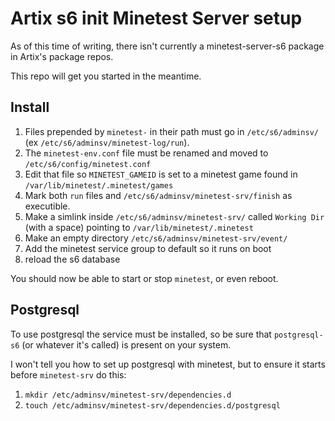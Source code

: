 # Artix s6 init Minetest Server setup

As of this time of writing, there isn't currently a minetest-server-s6 package in Artix's package repos.

This repo will get you started in the meantime.

## Install

1. Files prepended by `minetest-` in their path must go in `/etc/s6/adminsv/` (ex `/etc/s6/adminsv/minetest-log/run`).
2. The `minetest-env.conf` file must be renamed and moved to `/etc/s6/config/minetest.conf`
3. Edit that file so `MINETEST_GAMEID` is set to a minetest game found in `/var/lib/minetest/.minetest/games`
4. Mark both `run` files and `/etc/s6/adminsv/minetest-srv/finish` as executible.
5. Make a simlink inside `/etc/s6/adminsv/minetest-srv/` called `Working Dir` (with a space) pointing to `/var/lib/minetest/.minetest`
6. Make an empty directory `/etc/s6/adminsv/minetest-srv/event/`
7. Add the minetest service group to default so it runs on boot
8. reload the s6 database
 
You should now be able to start or stop `minetest`, or even reboot.

## Postgresql

To use postgresql the service must be installed, so be sure that `postgresql-s6` (or whatever it's called) is present on your system.

I won't tell you how to set up postgresql with minetest, but to ensure it starts before `minetest-srv` do this:

1. `mkdir /etc/adminsv/minetest-srv/dependencies.d`
2. `touch /etc/adminsv/minetest-srv/dependencies.d/postgresql`
